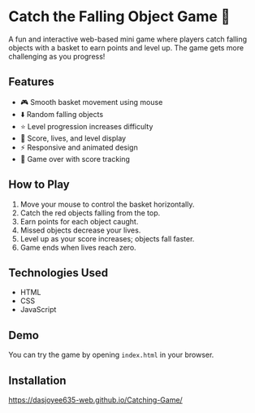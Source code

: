 # Catch the Falling Object Game 🎯

A fun and interactive web-based mini game where players catch falling objects with a basket to earn points and level up. The game gets more challenging as you progress!

## Features
- 🎮 Smooth basket movement using mouse
- ⬇️ Random falling objects
- ⭐ Level progression increases difficulty
- 💯 Score, lives, and level display
- ⚡ Responsive and animated design
- 🔄 Game over with score tracking

## How to Play
1. Move your mouse to control the basket horizontally.
2. Catch the red objects falling from the top.
3. Earn points for each object caught.
4. Missed objects decrease your lives.
5. Level up as your score increases; objects fall faster.
6. Game ends when lives reach zero.

## Technologies Used
- HTML
- CSS
- JavaScript

## Demo
You can try the game by opening `index.html` in your browser.

## Installation
https://dasjoyee635-web.github.io/Catching-Game/

